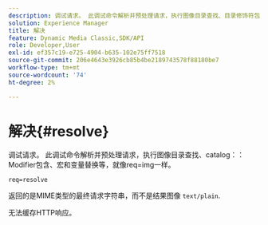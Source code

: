 ```yaml
---
description: 调试请求。 此调试命令解析并预处理请求，执行图像目录查找、目录修饰符包含、宏和变量替换等，就像req=img一样。
solution: Experience Manager
title: 解决
feature: Dynamic Media Classic,SDK/API
role: Developer,User
exl-id: ef357c19-e725-4904-b635-102e75ff7518
source-git-commit: 206e4643e3926cb85b4be2189743578f88180be7
workflow-type: tm+mt
source-wordcount: '74'
ht-degree: 2%

---
```


# 解决{#resolve}

调试请求。 此调试命令解析并预处理请求，执行图像目录查找、catalog：：Modifier包含、宏和变量替换等，就像req=img一样。

`req=resolve`

返回的是MIME类型的最终请求字符串，而不是结果图像 `text/plain`.

无法缓存HTTP响应。
